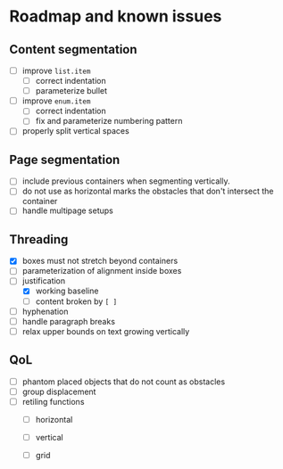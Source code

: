 # Roadmap and known issues

## Content segmentation
- [ ] improve `list.item`
  - [ ] correct indentation
  - [ ] parameterize bullet
- [ ] improve `enum.item`
  - [ ] correct indentation
  - [ ] fix and parameterize numbering pattern
- [ ] properly split vertical spaces

## Page segmentation
- [ ] include previous containers when segmenting vertically.
- [ ] do not use as horizontal marks the obstacles that don't intersect the container
- [ ] handle multipage setups

## Threading
- [X] boxes must not stretch beyond containers
- [ ] parameterization of alignment inside boxes
- [ ] justification
  - [X] working baseline
  - [ ] content broken by `[ ]`
- [ ] hyphenation
- [ ] handle paragraph breaks
- [ ] relax upper bounds on text growing vertically

## QoL

- [ ] phantom placed objects that do not count as obstacles
- [ ] group displacement
- [ ] retiling functions
  - [ ] horizontal
  - [ ] vertical
  - [ ] grid


